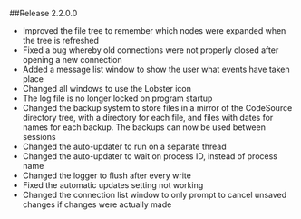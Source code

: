  
##Release 2.2.0.0
 - Improved the file tree to remember which nodes were expanded when the tree is refreshed
 - Fixed a bug whereby old connections were not properly closed after opening a new connection
 - Added a message list window to show the user what events have taken place
 - Changed all windows to use the Lobster icon
 - The log file is no longer locked on program startup
 - Changed the backup system to store files in a mirror of the CodeSource directory tree, with a directory for each file, and files with dates for names for each backup. The backups can now be used between sessions
 - Changed the auto-updater to run on a separate thread
 - Changed the auto-updater to wait on process ID, instead of process name
 - Changed the logger to flush after every write
 - Fixed the automatic updates setting not working
 - Changed the connection list window to only prompt to cancel unsaved changes if changes were actually made